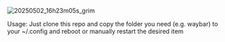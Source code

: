 ![20250502_16h23m05s_grim](https://github.com/user-attachments/assets/39ba55ba-a368-4327-bd79-8a2f74bbd2a5)

Usage:
  Just clone this repo and copy the folder you need (e.g. waybar) to your ~/.config and reboot or manually restart the desired item
